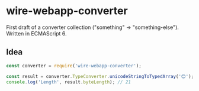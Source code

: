 # wire-webapp-converter

First draft of a converter collection ("something" → "something-else"). Written in ECMAScript 6.
 
## Idea

```javascript 1.6
const converter = require('wire-webapp-converter');

const result = converter.TypeConverter.unicodeStringToTypedArray('😍');
console.log('Length', result.byteLength); // 21
```

